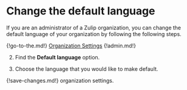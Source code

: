 # Change the default language

If you are an administrator of a Zulip organization, you can change the default
language of your organization by following the following steps.

{!go-to-the.md!} [Organization Settings](/#administration/organization-settings)
{!admin.md!}

2. Find the **Default language** option.

3. Choose the language that you would like to make default.

{!save-changes.md!} organization settings.
